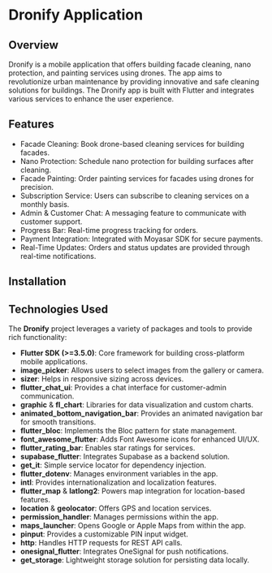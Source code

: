 # Dronify Application

## Overview

Dronify is a mobile application that offers building facade cleaning, nano protection, and painting services using drones. The app aims to revolutionize urban maintenance by providing innovative and safe cleaning solutions for buildings. The Dronify app is built with Flutter and integrates various services to enhance the user experience.

## Features
- Facade Cleaning: Book drone-based cleaning services for building facades.
- Nano Protection: Schedule nano protection for building surfaces after cleaning.
- Facade Painting: Order painting services for facades using drones for precision.
- Subscription Service: Users can subscribe to cleaning services on a monthly basis.
- Admin & Customer Chat: A messaging feature to communicate with customer support.
- Progress Bar: Real-time progress tracking for orders.
- Payment Integration: Integrated with Moyasar SDK for secure payments.
- Real-Time Updates: Orders and status updates are provided through real-time notifications.

## Installation



## Technologies Used

The **Dronify** project leverages a variety of packages and tools to provide rich functionality:

- **Flutter SDK (>=3.5.0)**: Core framework for building cross-platform mobile applications.
- **image_picker**: Allows users to select images from the gallery or camera.
- **sizer**: Helps in responsive sizing across devices.
- **flutter_chat_ui**: Provides a chat interface for customer-admin communication.
- **graphic** & **fl_chart**: Libraries for data visualization and custom charts.
- **animated_bottom_navigation_bar**: Provides an animated navigation bar for smooth transitions.
- **flutter_bloc**: Implements the Bloc pattern for state management.
- **font_awesome_flutter**: Adds Font Awesome icons for enhanced UI/UX.
- **flutter_rating_bar**: Enables star ratings for services.
- **supabase_flutter**: Integrates Supabase as a backend solution.
- **get_it**: Simple service locator for dependency injection.
- **flutter_dotenv**: Manages environment variables in the app.
- **intl**: Provides internationalization and localization features.
- **flutter_map** & **latlong2**: Powers map integration for location-based features.
- **location** & **geolocator**: Offers GPS and location services.
- **permission_handler**: Manages permissions within the app.
- **maps_launcher**: Opens Google or Apple Maps from within the app.
- **pinput**: Provides a customizable PIN input widget.
- **http**: Handles HTTP requests for REST API calls.
- **onesignal_flutter**: Integrates OneSignal for push notifications.
- **get_storage**: Lightweight storage solution for persisting data locally.

